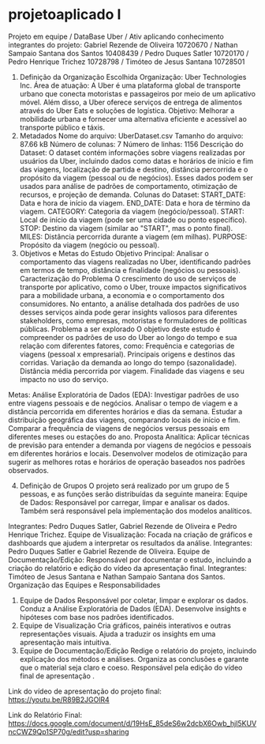 # projetoaplicado I
Projeto em equipe / DataBase Uber / Ativ aplicando conhecimento 
integrantes do projeto: Gabriel Rezende de Oliveira 10720670 / Nathan Sampaio Santana dos Santos  10408439 / Pedro Duques Satler 10720170 / Pedro Henrique Trichez 10728798 / Timóteo de Jesus Santana 10728501


1. Definição da Organização Escolhida
Organização: Uber Technologies Inc.
Área de atuação: A Uber é uma plataforma global de transporte urbano que conecta motoristas e passageiros por meio de um aplicativo móvel. Além disso, a Uber oferece serviços de entrega de alimentos através do Uber Eats e soluções de logística.
Objetivo: Melhorar a mobilidade urbana e fornecer uma alternativa eficiente e acessível ao transporte público e táxis.
2. Metadados
Nome do arquivo: UberDataset.csv
Tamanho do arquivo: 87.66 kB
Número de colunas: 7
Número de linhas: 1156
Descrição do Dataset: O dataset contém informações sobre viagens realizadas por usuários da Uber, incluindo dados como datas e horários de início e fim das viagens, localização de partida e destino, distância percorrida e o propósito da viagem (pessoal ou de negócios). Esses dados podem ser usados para análise de padrões de comportamento, otimização de recursos, e projeção de demanda.
Colunas do Dataset:
START_DATE: Data e hora de início da viagem.
END_DATE: Data e hora de término da viagem.
CATEGORY: Categoria da viagem (negócio/pessoal).
START: Local de início da viagem (pode ser uma cidade ou ponto específico).
STOP: Destino da viagem (similar ao "START", mas o ponto final).
MILES: Distância percorrida durante a viagem (em milhas).
PURPOSE: Propósito da viagem (negócio ou pessoal).
3. Objetivos e Metas do Estudo
Objetivo Principal: Analisar o comportamento das viagens realizadas no Uber, identificando padrões em termos de tempo, distância e finalidade (negócios ou pessoais).
Caracterização do Problema
O crescimento do uso de serviços de transporte por aplicativo, como o Uber, trouxe impactos significativos para a mobilidade urbana, a economia e o comportamento dos consumidores. No entanto, a análise detalhada dos padrões de uso desses serviços ainda pode gerar insights valiosos para diferentes stakeholders, como empresas, motoristas e formuladores de políticas públicas.
Problema a ser explorado
O objetivo deste estudo é compreender os padrões de uso do Uber ao longo do tempo e sua relação com diferentes fatores, como:
Frequência e categorias de viagens (pessoal x empresarial).
Principais origens e destinos das corridas.
Variação da demanda ao longo do tempo (sazonalidade).
Distância média percorrida por viagem.
Finalidade das viagens e seu impacto no uso do serviço.

Metas:
Análise Exploratória de Dados (EDA):
Investigar padrões de uso entre viagens pessoais e de negócios.
Analisar o tempo de viagem e a distância percorrida em diferentes horários e dias da semana.
Estudar a distribuição geográfica das viagens, comparando locais de início e fim.
Comparar a frequência de viagens de negócios versus pessoais em diferentes meses ou estações do ano.
Proposta Analítica:
Aplicar técnicas de previsão para entender a demanda por viagens de negócios e pessoais em diferentes horários e locais.
Desenvolver modelos de otimização para sugerir as melhores rotas e horários de operação baseados nos padrões observados.

4. Definição de Grupos
O projeto será realizado por um grupo de 5 pessoas, e as funções serão distribuídas da seguinte maneira:
Equipe de Dados: Responsável por carregar, limpar e analisar os dados. Também será responsável pela implementação dos modelos analíticos. 


Integrantes: Pedro Duques Satler, Gabriel Rezende de Oliveira e Pedro Henrique Trichez.
Equipe de Visualização: Focada na criação de gráficos e dashboards que ajudem a interpretar os resultados da análise. 
Integrantes: Pedro Duques Satler e  Gabriel Rezende de Oliveira.
Equipe de Documentação/Edição: Responsável por documentar o estudo, incluindo a criação do relatório e edição do vídeo da apresentação final. 
Integrantes:  Timóteo de Jesus Santana e Nathan Sampaio Santana dos Santos.
Organização das Equipes e Responsabilidades
1. Equipe de Dados
Responsável por coletar, limpar e explorar os dados.
Conduz a Análise Exploratória de Dados (EDA).
Desenvolve insights e hipóteses com base nos padrões identificados.
2. Equipe de Visualização
Cria gráficos, painéis interativos e outras representações visuais.
Ajuda a traduzir os insights em uma apresentação mais intuitiva.
3. Equipe de Documentação/Edição
Redige o relatório do projeto, incluindo explicação dos métodos e análises.
Organiza as conclusões e garante que o material seja claro e coeso.
Responsável pela edição do vídeo final de apresentação .

Link do vídeo de apresentação do projeto final: https://youtu.be/R89B2JGOlR4

Link do Relatório Final: https://docs.google.com/document/d/19HsE_85deS6w2dcbX6Owb_hjI5KUVncCWZ9Qp1SP70g/edit?usp=sharing
